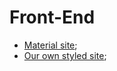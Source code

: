 # Front-End

* [Material site](https://codedoctorde.github.io/frontend/material.html);
* [Our own styled site](https://codedoctorde.github.io/frontend/own.html);